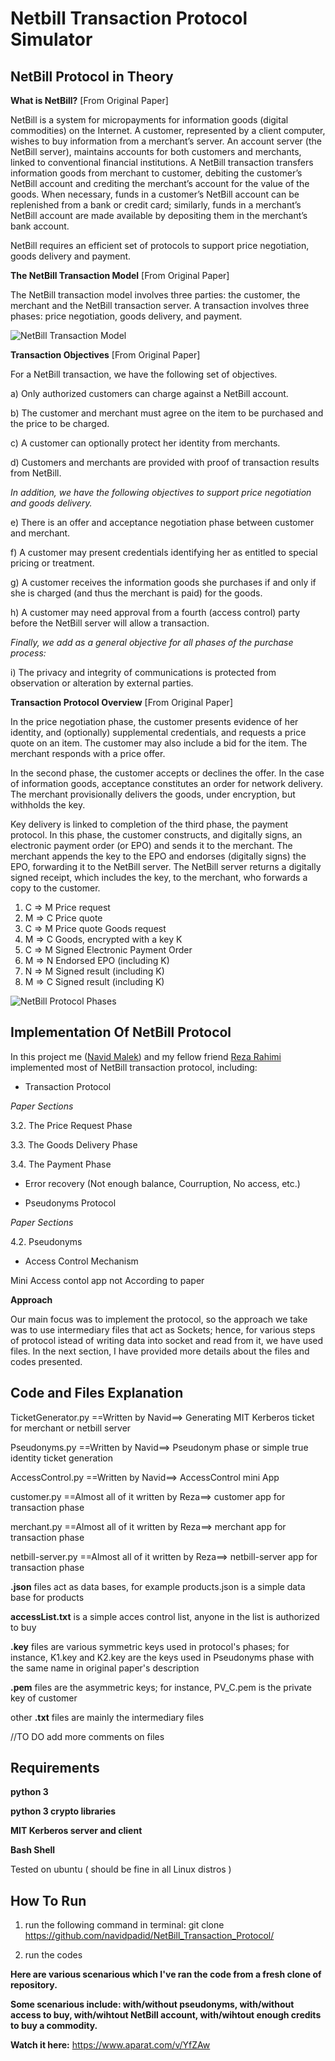# Netbill Transaction Protocol Simulator


## NetBill Protocol in Theory


**What is NetBill?** [From Original Paper]

NetBill is a system for micropayments for information
goods (digital commodities) on the Internet.
A customer, represented by a client computer, 
wishes to buy information from a merchant’s
server. An account server (the NetBill server), maintains
accounts for both customers and merchants, linked to
conventional financial institutions. A NetBill transaction
transfers information goods from merchant to customer,
debiting the customer’s NetBill account and crediting
the merchant’s account for the value of the goods. When
necessary, funds in a customer’s NetBill account can be
replenished from a bank or credit card; similarly, funds
in a merchant’s NetBill account are made available by
depositing them in the merchant’s bank account.

NetBill requires an efficient set of protocols to
support price negotiation, goods delivery and payment.

**The NetBill Transaction Model** [From Original Paper]

The NetBill transaction model involves three parties:
the customer, the merchant and the NetBill transaction
server. A transaction involves three phases: price
negotiation, goods delivery, and payment.

![NetBill Transaction Model](NetBillModel.png)


**Transaction Objectives** [From Original Paper]

For a NetBill transaction, we have the following set of
objectives. 

a) Only authorized customers can charge against a
NetBill account.

b) The customer and merchant must agree on the item
to be purchased and the price to be charged.

c) A customer can optionally protect her identity from
merchants.

d) Customers and merchants are provided with proof
of transaction results from NetBill.

*In addition, we have the following objectives to support
price negotiation and goods delivery.*

e) There is an offer and acceptance negotiation phase
between customer and merchant.

f) A customer may present credentials identifying her
as entitled to special pricing or treatment.

g) A customer receives the information goods she purchases if and only if she is charged (and thus the
merchant is paid) for the goods.

h) A customer may need approval from a fourth
(access control) party before the NetBill server will
allow a transaction.

*Finally, we add as a general objective for all phases of
the purchase process:*

i) The privacy and integrity of communications is
protected from observation or alteration by external
parties.


**Transaction Protocol Overview** [From Original Paper]

In the price negotiation phase, the customer
presents evidence of her identity, and (optionally)
supplemental credentials, and requests a price quote on
an item. The customer may also include a bid for the
item. The merchant responds with a price offer.

In the second phase, the customer accepts or
declines the offer. In the case of information goods,
acceptance constitutes an order for network delivery.
The merchant provisionally delivers the goods, under
encryption, but withholds the key.

Key delivery is linked to completion of the third
phase, the payment protocol. In this phase, the customer
constructs, and digitally signs, an electronic payment
order (or EPO) and sends it to the merchant. The
merchant appends the key to the EPO and endorses
(digitally signs) the EPO, forwarding it to the NetBill
server. The NetBill server returns a digitally signed
receipt, which includes the key, to the merchant, who
forwards a copy to the customer.

1. C ⇒ M Price request
2. M ⇒ C Price quote
3. C ⇒ M Price quote Goods request
4. M ⇒ C Goods, encrypted with a key K
5. C ⇒ M Signed Electronic Payment Order
6. M ⇒ N Endorsed EPO (including K)
7. N ⇒ M Signed result (including K)
8. M ⇒ C Signed result (including K)

![NetBill Protocol Phases](NetBillPhases.png)


## Implementation Of NetBill Protocol

In this project me ([Navid Malek](https://www.linkedin.com/in/navid-malek-b9bb6b128/)) and my fellow friend [Reza Rahimi](https://www.linkedin.com/in/reza-rahimi-883b61167/) implemented most of NetBill transaction protocol, including:

- Transaction Protocol

*Paper Sections*

3.2. The Price Request Phase

3.3. The Goods Delivery Phase

3.4. The Payment Phase

+ Error recovery (Not enough balance, Courruption, No access, etc.)

- Pseudonyms Protocol

*Paper Sections*

4.2. Pseudonyms

- Access Control Mechanism

Mini Access contol app not According to paper

**Approach**

Our main focus was to implement the protocol, so the approach we take was to use intermediary files that act as Sockets; hence, for various steps of protocol istead of writing data into socket and read from it, we have used files. In the next section, I have provided more details about the files and codes presented.

## Code and Files Explanation

TicketGenerator.py ==Written by Navid==> Generating MIT Kerberos ticket for merchant or netbill server

Pseudonyms.py ==Written by Navid==>  Pseudonym phase or simple true identity ticket generation

AccessControl.py ==Written by Navid==> AccessControl mini App

customer.py ==Almost all of it written by Reza==> customer app for transaction phase

merchant.py ==Almost all of it written by Reza==> merchant app for transaction phase

netbill-server.py  ==Almost all of it written by Reza==> netbill-server app for transaction phase

**.json** files act as data bases, for example products.json is a simple data base for products

**accessList.txt** is a simple acces control list, anyone in the list is authorized to buy

**.key** files are various symmetric keys used in protocol's phases; for instance, K1.key and K2.key are the keys used in Pseudonyms phase with the same name in original paper's description

**.pem** files are the asymmetric keys; for instance, PV_C.pem is the private key of customer

other **.txt** files are mainly the intermediary files

//TO DO add more comments on files

## Requirements 
**python 3**

**python 3 crypto libraries**

**MIT Kerberos server and client**

**Bash Shell**

Tested on ubuntu ( should be fine in all Linux distros )

## How To Run

1) run the following command in terminal:
git clone https://github.com/navidpadid/NetBill_Transaction_Protocol/

2) run the codes

**Here are various scenarious which I've ran the code from a fresh clone of repository.**

**Some scenarious include: with/without pseudonyms, with/without access to buy, with/wihtout NetBill account, with/wihtout enough credits to buy a commodity.**

**Watch it here:** https://www.aparat.com/v/YfZAw


